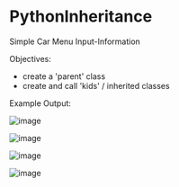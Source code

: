 # PythonInheritance
Simple Car Menu Input-Information

Objectives:
- create a 'parent' class
- create and call 'kids' / inherited classes

Example Output:

![image](https://user-images.githubusercontent.com/97081479/180927014-1a8a9e89-933b-472c-8dca-e82689cffc2d.png)

![image](https://user-images.githubusercontent.com/97081479/180927079-65550a07-6295-4746-9014-69cbc89c2cf9.png)

![image](https://user-images.githubusercontent.com/97081479/180927119-2b98f714-eba2-4090-bbff-81f50313d4d4.png)

![image](https://user-images.githubusercontent.com/97081479/180927153-2b5d9daa-2812-4176-a5fb-059322a96d2c.png)
